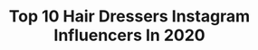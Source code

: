 ---
title: Top 10 Hair Dressers Instagram Influencers In 2020
description: >-
  Find top hair dressers Instagram influencers in 2020. Most popular hashtags: #hairstyles #hairstyle #makeup #wedding.
platform: Instagram
profiles:
  - username: "elieraadelie"
    fullname: >-
      Elie Raad /Alen Raad
    location: "United States"
    followers: 33389
    engagement: 363
    commentsToLikes: 0.034388
    id: ck6tq3cf8p5e40j710w4f5hg2
    verified: false
    hashtags: "#cateyemakeup, #losangeles, #michaelcostello, #model"
  - username: "mohsenasadpour_pv"
    fullname: >-
      𝓜𝓸𝓱𝓼𝓮𝓷 𝓐𝓼𝓪𝓭𝓹𝓸𝓾𝓻
    location: "Iran"
    followers: 3325
    engagement: 1115
    commentsToLikes: 0.053456
    id: ck6021erkgk4y0i14p8r50bqt
    verified: false
    hashtags: "#mohsenasadpour, #kish, #streetstyle, #hairaryist"
  - username: "hindelmekaoui"
    fullname: >-
      Hind El Mekaoui • هند المكاوي
    location: "France"
    followers: 299992
    engagement: 210
    commentsToLikes: 0.013281
    id: ck139aw09ke6w0i19zy72phgf
    verified: false
    hashtags: "#marieeweddings, #bride, #bridalmakeup, #shootingphoto"
  - username: "parvanapashali"
    fullname: >-
      SULHPLAZA4cu Mertebe 403 Otaq
    location: "Turkey"
    followers: 28560
    engagement: 195
    commentsToLikes: 0.033733
    id: ck55mppp64haa0i11v0z73069
    verified: false
    hashtags: "#stayathomechallenge, #parvanapashaligelinleri, #anam, #evdeqal"
  - username: "moehatada"
    fullname: >-
      Moe Hatada / 畑田 萌
    location: "Japan"
    followers: 41186
    engagement: 445
    commentsToLikes: 0.005176
    id: ck5zvdo9041c50i14wukvqcf0
    verified: false
    hashtags: ""
  - username: "saharvafahair"
    fullname: >-
      sahar
    location: "Iran"
    followers: 13473
    engagement: 505
    commentsToLikes: 0.043722
    id: ck0w4pd9rzqh00i1963tlpgh4
    verified: false
    hashtags: "#saharvafahairstylist, #narssisist, #beautyblender, #coment"
  - username: "latinblonde_ny"
    fullname: >-
      international hair studio ny
    location: "United States"
    followers: 67506
    engagement: 86
    commentsToLikes: 0.027646
    id: ck5zynpxpa7dx0i14h1silhee
    verified: false
    hashtags: "#hairstyle, #hairforsale, #nordico, #play"
  - username: "vipulchudasamaofficial"
    fullname: >-
      VIPUL CHUDASAMA ®️
    location: "India"
    followers: 18377
    engagement: 687
    commentsToLikes: 0.017786
    id: ck15u0lkjku240i19w4bgmzdl
    verified: false
    hashtags: "#covid, #lorealprofindia, #feelingblessed, #onlyinsalon"
  - username: "harriakerberg"
    fullname: >-
      Luxury Hair / Avant Garde
    location: "Finland"
    followers: 6656
    engagement: 502
    commentsToLikes: 0.074341
    id: ck6tqr7detg7m0j71ypx7hd7a
    verified: false
    hashtags: "#hairdresserlife, #nudeblonde, #hairdressersoffinland, #blondehairdontcare"
  - username: "behindthechair_stylist"
    fullname: >-
      Behind The Chair
    location: "United States"
    followers: 38573
    engagement: 135
    commentsToLikes: 0.031526
    id: ck5hqzfqftzzd0i11o5p51aau
    verified: false
    hashtags: ""
---
